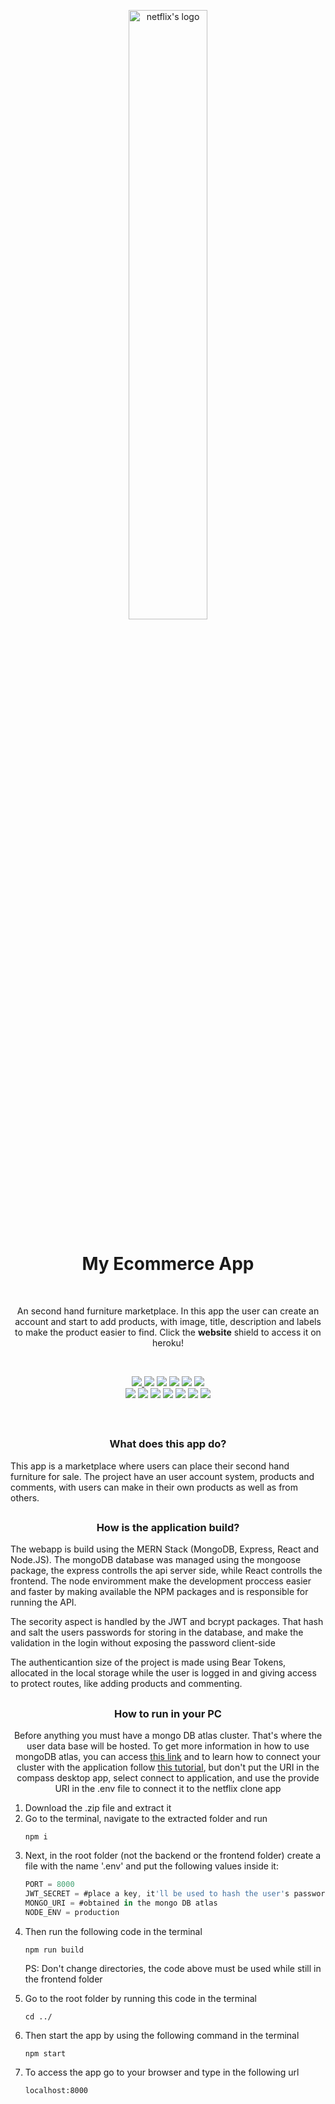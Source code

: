 <p align="center">
<img src="https://logosmarcas.net/wp-content/uploads/2020/04/Netflix-Logo.png" alt="netflix's logo" width='50%' align="center"/>
</p>
<h1 align="center">My Ecommerce App</h1>
<p>&nbsp</p>
<p align="center"> An second hand furniture marketplace. In this app the user can create an account and start to add products, with image, title, description and labels to make the product easier to find. Click the <strong>website</strong> shield to access it on heroku!</p>
<p>&nbsp</p>
<div align="center">

<a href='https://bernardo-netflix-clone.herokuapp.com/'>

<img src='https://img.shields.io/badge/website-000000?style=for-the-badge&logo=About.me&logoColor=white'/>

</a>
<img src='https://img.shields.io/badge/Heroku-430098?style=for-the-badge&logo=heroku&logoColor=white'/>
<img src='https://img.shields.io/badge/CSS3-1572B6?style=for-the-badge&logo=css3&logoColor=white'/>
<img src='https://img.shields.io/badge/HTML5-E34F26?style=for-the-badge&logo=html5&logoColor=white'/>
<img src='https://img.shields.io/badge/Linux-FCC624?style=for-the-badge&logo=linux&logoColor=black'/>
<img src='https://img.shields.io/badge/JavaScript-323330?style=for-the-badge&logo=javascript&logoColor=F7DF1E'/>

</div>

<div align='center'>
<img src='https://img.shields.io/badge/React-20232A?style=for-the-badge&logo=react&logoColor=61DAFB'/>
<img src='https://img.shields.io/badge/React_Router-CA4245?style=for-the-badge&logo=react-router&logoColor=white'/>
<img src='https://img.shields.io/badge/Redux-593D88?style=for-the-badge&logo=redux&logoColor=white'/>
<img src='https://img.shields.io/badge/Node.js-339933?style=for-the-badge&logo=nodedotjs&logoColor=white'/>
<img src='https://img.shields.io/badge/npm-CB3837?style=for-the-badge&logo=npm&logoColor=white'/>
<img src='https://img.shields.io/badge/MongoDB-4EA94B?style=for-the-badge&logo=mongodb&logoColor=white'/>
<img src='https://img.shields.io/badge/JWT-000000?style=for-the-badge&logo=JSON%20web%20tokens&logoColor=white'/>

</div>

<p>&nbsp</p>

<h2></h2>
<h3 align='center'>What does this app do?</h3>
<p>This app is a marketplace where users can place their second hand furniture for sale. The project have an user account system, products and comments, with users can make in their own products as well as from others.</p>

<h2></h2>
<h3 align='center'>How is the application build?</h3>
<p>The webapp is build using the MERN Stack (MongoDB, Express, React and Node.JS). The mongoDB database was managed using the mongoose package, the express controlls the api server side, while React controlls the frontend. The node enviromment make the development proccess easier and faster by making available the NPM packages and is responsible for running the API.</p>
<p>The secority aspect is handled by the JWT and bcrypt packages. That hash and salt the users passwords for storing in the database, and make the validation in the login without exposing the password client-side</p>
<p>The authenticantion size of the project is made using Bear Tokens, allocated in the local storage while the user is logged in and giving access to protect routes, like adding products and commenting.</p>
<h2></h2>
<h3 align='center'>How to run in your PC</h3>

<p align='center'>Before anything you must have a mongo DB atlas cluster. That's where the user data base will be hosted. To get more information in how to use mongoDB atlas, you can access <a href='https://docs.atlas.mongodb.com/tutorial/create-new-cluster/'>this link</a> and to learn how to connect your cluster with the application follow <a href='https://docs.atlas.mongodb.com/compass-connection/'>this tutorial</a>, but don't put the URI in the compass desktop app, select connect to application, and use the provide URI in the .env file to connect it to the netflix clone app</p>

<ol>
<li>Download the .zip file and extract it</li>
<li>Go to the terminal, navigate to the extracted folder and run</li>

```
npm i
```
<li>Next, in the root folder (not the backend or the frontend folder) create a file with the name '.env' and put the following values inside it:</li>

```js
PORT = 8000
JWT_SECRET = #place a key, it'll be used to hash the user's passwords to save in the database
MONGO_URI = #obtained in the mongo DB atlas
NODE_ENV = production
```

<li>Then run the following code in the terminal</li>

```
npm run build
```

<p>PS: Don't change directories, the code above must be used while still in the frontend folder</p>

<li>Go to the root folder by running this code in the terminal

```
cd ../
```
<li>Then start the app by using the following command in the terminal</li>

```
npm start
```

<li>To access the app go to your browser and type in the following url</li>

```
localhost:8000
```
</ol>
